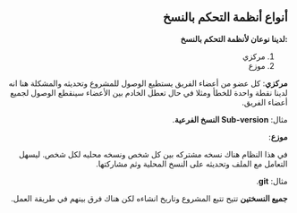 <div dir = "rtl">


## أنواع أنظمة التحكم بالنسخ 



**:لدينا نوعان لأنظمة التحكم بالنسخ**


 1. مركزي 
 2.  موزع

**مركزي**: كل عضو من أعضاء الفريق يستطيع الوصول للمشروع وتحديثه والمشكلة هنا انه لدينا نقطة واحدة للخطأ ومثلا في حال تعطل الخادم بين الأعضاء سينقطع الوصول لجميع أعضاء الفريق.

مثال: **Sub-version النسخ الفرعية**.

**موزع**:

في هذا النظام هناك نسخه مشتركه بين كل شخص ونسخه محليه لكل شخص. ليسهل التعامل مع الملف وتحديثه على النسخ المحلية وثم مشاركتها.

مثال: **git**.

**جميع النسختين** تتيح تتبع المشروع وتاريخ انشاءه لكن هناك فرق بينهم في طريقة العمل.
</div>

